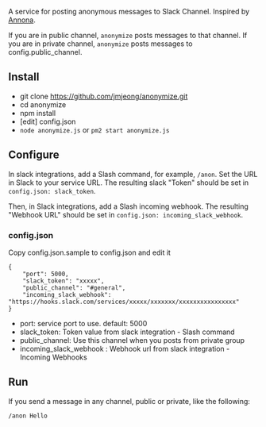 A service for posting anonymous messages to Slack Channel. Inspired by [Annona](https://github.com/rounds/annona).

If you are in public channel, `anonymize` posts messages to that channel. If you are in private channel, `anonymize` posts messages to config.public_channel.


## Install 

- git clone https://github.com/jmjeong/anonymize.git
- cd anonymize
- npm install
- [edit] config.json
- `node anonymize.js` or `pm2 start anonymize.js`

## Configure

In slack integrations, add a Slash command, for example, `/anon`. Set the URL in Slack to your service URL. The resulting slack "Token" should be set in `config.json: slack_token`.

Then, in Slack integrations, add a Slash incoming webhook. The resulting "Webhook URL" should be set in `config.json: incoming_slack_webhook`.


### config.json

Copy config.json.sample to config.json and edit it 

```
{
    "port": 5000,
    "slack_token": "xxxxx",
    "public_channel": "#general",
    "incoming_slack_webhook": "https://hooks.slack.com/services/xxxxx/xxxxxxx/xxxxxxxxxxxxxxxx"
}
```

- port: service port to use. default: 5000
- slack_token: Token value from slack integration - Slash command
- public_channel: Use this channel when you posts from private group
- incoming_slack_webhook : Webhook url from slack integration - Incoming Webhooks


## Run

If you send a message in any channel, public or private, like the following:

```
/anon Hello
```
